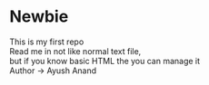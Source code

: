 # Newbie
This is my first repo
<br>
Read me in not like normal text file,
<br>
but if you know basic HTML the you can manage it
<br>
Author -> Ayush Anand
